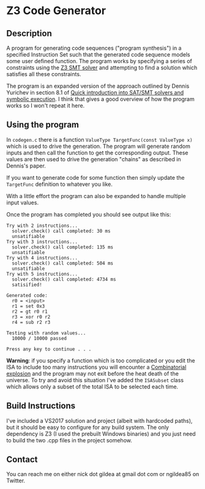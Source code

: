 # Z3 Code Generator

## Description

A program for generating code sequences ("program synthesis") in a specified Instruction Set such that the generated code sequence models some user defined function. The program works by specifying a series of constraints using the [Z3 SMT solver](https://github.com/Z3Prover/z3) and attempting to find a solution which satisfies all these constraints.

The program is an expanded version of the approach outlined by Dennis Yurichev in section 8.1 of [Quick introduction into SAT/SMT solvers and symbolic execution](https://yurichev.com/writings/SAT_SMT_draft-EN.pdf). I think that gives a good overview of how the program works so I won't repeat it here.

## Using the program

In `codegen.c` there is a function `ValueType TargetFunc(const ValueType x)` which is used to drive the generation. The program will generate random inputs and then call the function to get the corresponding output. These values are then used to drive the generation "chains" as described in Dennis's paper. 

If you want to generate code for some function then simply update the `TargetFunc` definition to whatever you like. 

With a little effort the program can also be expanded to handle multiple input values.

Once the program has completed you should see output like this:

```
Try with 2 instructions...
  solver.check() call completed: 30 ms
  unsatifiable
Try with 3 instructions...
  solver.check() call completed: 135 ms
  unsatifiable
Try with 4 instructions...
  solver.check() call completed: 504 ms
  unsatifiable
Try with 5 instructions...
  solver.check() call completed: 4734 ms
  satisified!

Generated code:
  r0 = <input>
  r1 = set 0x3
  r2 = gt r0 r1
  r3 = xor r0 r2
  r4 = sub r2 r3

Testing with random values...
  10000 / 10000 passed

Press any key to continue . . .
```

**Warning**: if you specify a function which is too complicated or you edit the ISA to include too many instructions you will encounter a [Combinatorial explosion](https://en.wikipedia.org/wiki/Combinatorial_explosion) and the program may not exit before the heat death of the universe. To try and avoid this situation I've added the `ISASubset` class which allows only a subset of the total ISA to be selected each time.

## Build Instructions

I've included a VS2017 solution and project (albeit with hardcoded paths), but it should be easy to configure for any build system. The only dependency is Z3 (I used the prebuilt Windows binaries) and you just need to build the two .cpp files in the project somehow.

## Contact

You can reach me on either nick dot gildea at gmail dot com or ngildea85 on Twitter.


